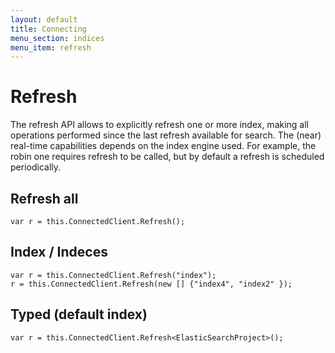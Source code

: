 ```yaml
---
layout: default
title: Connecting
menu_section: indices
menu_item: refresh
---
```



# Refresh

The refresh API allows to explicitly refresh one or more index, making all operations performed since the last refresh available for search. The (near) real-time capabilities depends on the index engine used. For example, the robin one requires refresh to be called, but by default a refresh is scheduled periodically.

## Refresh all

	var r = this.ConnectedClient.Refresh();

## Index / Indeces

	var r = this.ConnectedClient.Refresh("index");
	r = this.ConnectedClient.Refresh(new [] {"index4", "index2" });

## Typed (default index)

	var r = this.ConnectedClient.Refresh<ElasticSearchProject>();



